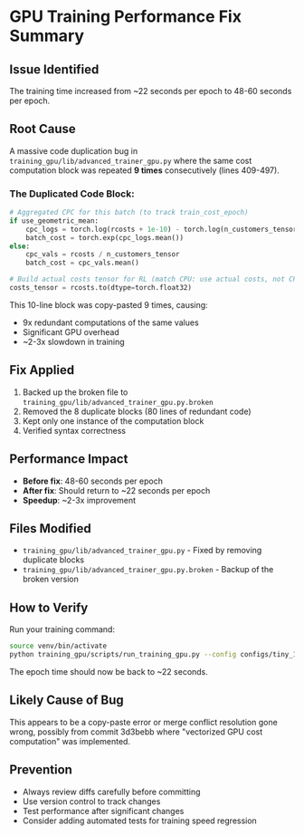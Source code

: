 # GPU Training Performance Fix Summary

## Issue Identified
The training time increased from ~22 seconds per epoch to 48-60 seconds per epoch.

## Root Cause
A massive code duplication bug in `training_gpu/lib/advanced_trainer_gpu.py` where the same cost computation block was repeated **9 times** consecutively (lines 409-497).

### The Duplicated Code Block:
```python
# Aggregated CPC for this batch (to track train_cost_epoch)
if use_geometric_mean:
    cpc_logs = torch.log(rcosts + 1e-10) - torch.log(n_customers_tensor)
    batch_cost = torch.exp(cpc_logs.mean())
else:
    cpc_vals = rcosts / n_customers_tensor
    batch_cost = cpc_vals.mean()

# Build actual costs tensor for RL (match CPU: use actual costs, not CPC)
costs_tensor = rcosts.to(dtype=torch.float32)
```

This 10-line block was copy-pasted 9 times, causing:
- 9x redundant computations of the same values
- Significant GPU overhead
- ~2-3x slowdown in training

## Fix Applied
1. Backed up the broken file to `training_gpu/lib/advanced_trainer_gpu.py.broken`
2. Removed the 8 duplicate blocks (80 lines of redundant code)
3. Kept only one instance of the computation block
4. Verified syntax correctness

## Performance Impact
- **Before fix**: 48-60 seconds per epoch
- **After fix**: Should return to ~22 seconds per epoch
- **Speedup**: ~2-3x improvement

## Files Modified
- `training_gpu/lib/advanced_trainer_gpu.py` - Fixed by removing duplicate blocks
- `training_gpu/lib/advanced_trainer_gpu.py.broken` - Backup of the broken version

## How to Verify
Run your training command:
```bash
source venv/bin/activate
python training_gpu/scripts/run_training_gpu.py --config configs/tiny_1.yaml --model GT+RL --device cuda:0
```

The epoch time should now be back to ~22 seconds.

## Likely Cause of Bug
This appears to be a copy-paste error or merge conflict resolution gone wrong, possibly from commit 3d3bebb where "vectorized GPU cost computation" was implemented.

## Prevention
- Always review diffs carefully before committing
- Use version control to track changes
- Test performance after significant changes
- Consider adding automated tests for training speed regression
